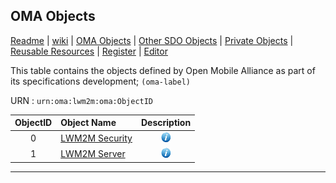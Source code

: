 ## OMA Objects
[Readme](/README.md) | [wiki](https://github.com/OpenMobileAlliance/LwM2M_Register/wiki) | [OMA Objects](OMA_Objects.md) | [Other SDO Objects](/Other_SDO_Objects.md) | [Private Objects](/Private_Objects.md) | [Reusable Resources](/Reusable_Resources.md) | [Register](/readme.md#register) | [Editor](http://devtoolkit.openmobilealliance.org/OEditor)

This table contains the objects defined by Open Mobile Alliance as part of its specifications development; ```(oma-label)```

URN : ```urn:oma:lwm2m:oma:ObjectID```

ObjectID  | Object Name                                  | Description
:--------:| :------------------------------------------- | :------------------------------------------------:
0         | [LWM2M Security](http://www.openmobilealliance.org/tech/profiles/LWM2M_Security-v1_0.xml "xml file") | ![alt Text](images/information.png "It provides the keying material of a LWM2M Client appropriate to access a specified LWM2M Server. One Object Instance SHOULD address a LWM2M Bootstrap Server. These LWM2M Object Resources MUST only be changed by a LWM2M Bootstrap Server or Bootstrap from Smartcardand MUST NOT be accessible by any other LWM2M Server.")
1         | [LWM2M Server](http://www.openmobilealliance.org/tech/profiles/LWM2M_Server-v1_0.xml "xml file") | ![alt Text](images/information.png "It provides the data related to a LWM2M Server. A Bootstrap Server has no such an Object Instance associated to it.")

***
